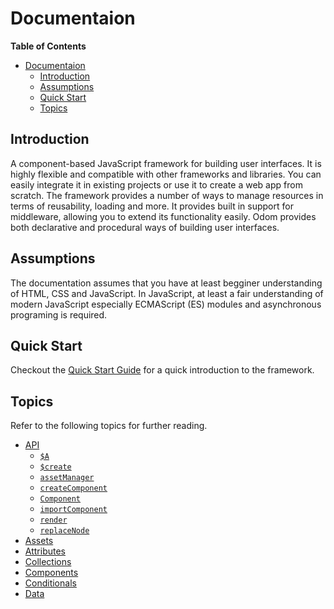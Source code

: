 # Documentaion

**Table of Contents**

- [Documentaion](#documentaion)
  - [Introduction](#introduction)
  - [Assumptions](#assumptions)
  - [Quick Start](#quick-start)
  - [Topics](#topics)

## Introduction

A component-based JavaScript framework for building user interfaces. It is highly flexible and compatible with other frameworks and libraries. You can easily integrate it in existing projects or use it to create a web app from scratch. The framework provides a number of ways to manage resources in terms of reusability, loading and more. It provides built in support for middleware, allowing you to extend its functionality easily. Odom provides both declarative and procedural ways of building user interfaces.

## Assumptions

The documentation assumes that you have at least begginer understanding of HTML, CSS and JavaScript. In JavaScript, at least a fair understanding of modern JavaScript especially ECMAScript (ES) modules and asynchronous programing is required.

## Quick Start

Checkout the [Quick Start Guide](quick-start.md) for a quick introduction to the framework.

## Topics

Refer to the following topics for further reading.

- [API](./api/api.md)
  - [`$A`](./api/component/component.md)
  - [`$create`](./api/create-component/create-component.md)
  - [`assetManager`](./api/asset-manager.md)
  - [`createComponent`](./api/create-component/create-component.md)
  - [`Component`](./api/component/component.md)
  - [`importComponent`](./api/api.md)
  - [`render`](./api/render.md)
  - [`replaceNode`](./api/replace-node.md)
- [Assets](./assets.md)
- [Attributes](./attributes.md)
- [Collections](./collections.md)
- [Components](./components.md)
- [Conditionals](./conditionals.md)
- [Data](./data.md)
